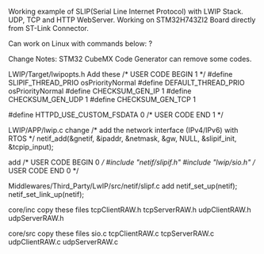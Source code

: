 Working example of SLIP(Serial Line Internet Protocol) with LWIP Stack. 
UDP, TCP and HTTP WebServer.
Working on STM32H743ZI2 Board directly from ST-Link Connector.

Can work on Linux with commands below:
?

Change Notes:
STM32 CubeMX Code Generator can remove some codes.

LWIP/Target/lwipopts.h
Add these
/* USER CODE BEGIN 1 */
#define SLIPIF_THREAD_PRIO osPriorityNormal
#define DEFAULT_THREAD_PRIO osPriorityNormal
#define CHECKSUM_GEN_IP 1
#define CHECKSUM_GEN_UDP 1
#define CHECKSUM_GEN_TCP 1

#define HTTPD_USE_CUSTOM_FSDATA 0
/* USER CODE END 1 */


LWIP/APP/lwip.c
change
 /* add the network interface (IPv4/IPv6) with RTOS */
  netif_add(&gnetif, &ipaddr, &netmask, &gw, NULL, &slipif_init, &tcpip_input);

add
/* USER CODE BEGIN 0 */
#include "netif/slipif.h"
#include "lwip/sio.h"
/* USER CODE END 0 */


Middlewares/Third_Party/LwIP/src/netif/slipf.c
add
netif_set_up(netif);
netif_set_link_up(netif);


core/inc
copy these files
tcpClientRAW.h
tcpServerRAW.h
udpClientRAW.h
udpServerRAW.h


core/src
copy these files
sio.c
tcpClientRAW.c
tcpServerRAW.c
udpClientRAW.c
udpServerRAW.c
